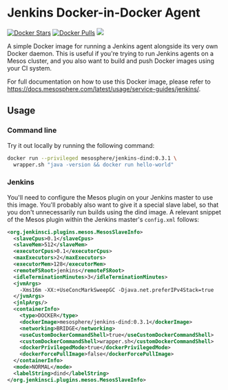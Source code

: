 # Jenkins Docker-in-Docker Agent
[![Docker Stars](https://img.shields.io/docker/stars/mesosphere/jenkins-dind.svg)][docker-hub]
[![Docker Pulls](https://img.shields.io/docker/pulls/mesosphere/jenkins-dind.svg)][docker-hub]
[![](https://images.microbadger.com/badges/image/mesosphere/jenkins-dind.svg)](http://microbadger.com/images/mesosphere/jenkins-dind "Get your own image badge on microbadger.com")

A simple Docker image for running a Jenkins agent alongside its very
own Docker daemon. This is useful if you're trying to run Jenkins agents on a
Mesos cluster, and you also want to build and push Docker images using your
CI system.

For full documentation on how to use this Docker image, please refer to
<https://docs.mesosphere.com/latest/usage/service-guides/jenkins/>.

## Usage
### Command line
Try it out locally by running the following command:

```bash
docker run --privileged mesosphere/jenkins-dind:0.3.1 \
  wrapper.sh "java -version && docker run hello-world"
```

### Jenkins
You'll need to configure the Mesos plugin on your Jenkins master to use this
image. You'll probably also want to give it a special slave label, so that you
don't unnecessarily run builds using the dind image. A relevant snippet of the
Mesos plugin within the Jenkins master's `config.xml` follows:

```xml
<org.jenkinsci.plugins.mesos.MesosSlaveInfo>
  <slaveCpus>0.1</slaveCpus>
  <slaveMem>512</slaveMem>
  <executorCpus>0.1</executorCpus>
  <maxExecutors>2</maxExecutors>
  <executorMem>128</executorMem>
  <remoteFSRoot>jenkins</remoteFSRoot>
  <idleTerminationMinutes>3</idleTerminationMinutes>
  <jvmArgs>
    -Xms16m -XX:+UseConcMarkSweepGC -Djava.net.preferIPv4Stack=true
  </jvmArgs>
  <jnlpArgs/>
  <containerInfo>
    <type>DOCKER</type>
    <dockerImage>mesosphere/jenkins-dind:0.3.1</dockerImage>
    <networking>BRIDGE</networking>
    <useCustomDockerCommandShell>true</useCustomDockerCommandShell>
    <customDockerCommandShell>wrapper.sh</customDockerCommandShell>
    <dockerPrivilegedMode>true</dockerPrivilegedMode>
    <dockerForcePullImage>false</dockerForcePullImage>
  </containerInfo>
  <mode>NORMAL</mode>
  <labelString>dind</labelString>
</org.jenkinsci.plugins.mesos.MesosSlaveInfo>
```

[docker-hub]: https://hub.docker.com/r/mesosphere/jenkins-dind
